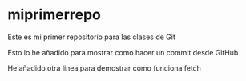 # miprimerrepo
Este es mi primer repositorio para las clases de Git

Esto lo he añadido para mostrar como hacer un commit desde GitHub

He añadido otra linea para demostrar como funciona fetch

